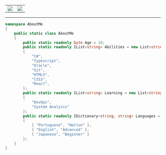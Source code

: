 <table>
    <tr>
        <td>
            <img style="width=100%;" src="https://github-readme-stats.vercel.app/api?username=jonntteiu&show=reviews,discussions_started,discussions_answered,prs_merged,prs_merged_percentage&show_icons=true&theme=react"/>
        </td>
        <td>
            <img src="https://i.gyazo.com/5c59c7854bc17de6122e825f37c0c447.gif"/>
        </td>
    </tr>
</table>

<hr/>

```cs
namespace AboutMe
{
    public static class AboutMe
    {
        public static readonly byte Age = 18;
        public static readonly IList<string> Abilities = new List<string>()
        {
            "C#",
            "Typescript",
            "Oracle",
            "Git",
            "HTML5",
            "CSS3",
            "React",
        };
        public static readonly IList<string> Learning = new List<string>()
        {
            "DevOps",
            "System Analysis"
        };
        public static readonly IDictionary<string, string> Languages = new Dictionary<string, string>()
        {
            { "Portuguese", "Native" },
            { "English", "Advanced" },
            { "Japanese", "Beginner" }
        };
    }
}
```

